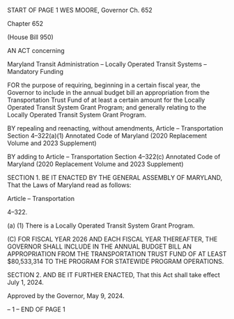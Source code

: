 START OF PAGE 1
WES MOORE, Governor Ch. 652

Chapter 652

(House Bill 950)

AN ACT concerning

Maryland Transit Administration – Locally Operated Transit Systems –
Mandatory Funding

FOR the purpose of requiring, beginning in a certain fiscal year, the Governor to include in
the annual budget bill an appropriation from the Transportation Trust Fund of at
least a certain amount for the Locally Operated Transit System Grant Program; and
generally relating to the Locally Operated Transit System Grant Program.

BY repealing and reenacting, without amendments,
Article – Transportation
Section 4–322(a)(1)
Annotated Code of Maryland
(2020 Replacement Volume and 2023 Supplement)

BY adding to
Article – Transportation
Section 4–322(c)
Annotated Code of Maryland
(2020 Replacement Volume and 2023 Supplement)

SECTION 1. BE IT ENACTED BY THE GENERAL ASSEMBLY OF MARYLAND,
That the Laws of Maryland read as follows:

Article – Transportation

4–322.

(a) (1) There is a Locally Operated Transit System Grant Program.

(C) FOR FISCAL YEAR 2026 AND EACH FISCAL YEAR THEREAFTER, THE
GOVERNOR SHALL INCLUDE IN THE ANNUAL BUDGET BILL AN APPROPRIATION
FROM THE TRANSPORTATION TRUST FUND OF AT LEAST $80,533,314 TO THE
PROGRAM FOR STATEWIDE PROGRAM OPERATIONS.

SECTION 2. AND BE IT FURTHER ENACTED, That this Act shall take effect July
1, 2024.

Approved by the Governor, May 9, 2024.

– 1 –
END OF PAGE 1